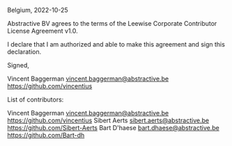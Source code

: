 Belgium, 2022-10-25

Abstractive BV agrees to the terms of the Leewise Corporate Contributor License
Agreement v1.0.

I declare that I am authorized and able to make this agreement and sign this 
declaration.

Signed,

Vincent Baggerman vincent.baggerman@abstractive.be https://github.com/vincentius


List of contributors:

Vincent Baggerman vincent.baggerman@abstractive.be https://github.com/vincentius
Sibert Aerts sibert.aerts@abstractive.be https://github.com/Sibert-Aerts
Bart D'haese bart.dhaese@abstractive.be https://github.com/Bart-dh

